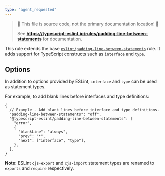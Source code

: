 ```yaml
---
type: "agent_requested"
---
```


> 🛑 This file is source code, not the primary documentation location! 🛑
>
> See **https://typescript-eslint.io/rules/padding-line-between-statements** for documentation.

This rule extends the base [`eslint/padding-line-between-statements`](https://eslint.org/docs/rules/padding-line-between-statements) rule.
It adds support for TypeScript constructs such as `interface` and `type`.

## Options

In addition to options provided by ESLint, `interface` and `type` can be used as statement types.

For example, to add blank lines before interfaces and type definitions:

```jsonc
{
  // Example - Add blank lines before interface and type definitions.
  "padding-line-between-statements": "off",
  "@typescript-eslint/padding-line-between-statements": [
    "error",
    {
      "blankLine": "always",
      "prev": "*",
      "next": ["interface", "type"],
    },
  ],
}
```

**Note:** ESLint `cjs-export` and `cjs-import` statement types are renamed to `exports` and `require` respectively.
